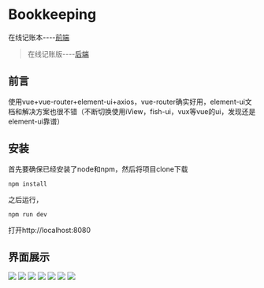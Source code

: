 # Bookkeeping
在线记账本----[前端](https://github.com/RebornL/Bookkeeping)

> 在线记账版----[后端](https://github.com/RebornL/BookkeepingBackend)
## 前言
使用vue+vue-router+element-ui+axios，vue-router确实好用，element-ui文档和解决方案也很不错（不断切换使用iView，fish-ui，vux等vue的ui，发现还是element-ui靠谱）

## 安装
首先要确保已经安装了node和npm，然后将项目clone下载
```node
npm install
```
之后运行，
```node
npm run dev
```
打开http://localhost:8080

## 界面展示
![](./images/index.png)
![](./images/home.png)
![](./images/overview.png)
![](./images/month.png)
![](./images/record.png)
![](./images/category.png)
![](./images/setting.png)
